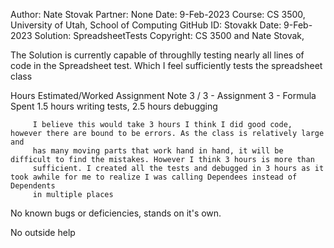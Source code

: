 ﻿Author:    Nate Stovak
Partner:   None
Date:      9-Feb-2023
Course:    CS 3500, University of Utah, School of Computing
GitHub ID: Stovakk
Date:	   9-Feb-2023
Solution:  SpreadsheetTests
Copyright: CS 3500 and Nate Stovak, 

The Solution is currently capable of throughlly testing nearly all lines of code in the Spreadsheet test.
Which I feel sufficiently tests the spreadsheet class


Hours Estimated/Worked         Assignment                       Note
         3  /   3    - Assignment 3 - Formula     Spent 1.5 hours writing tests, 2.5 hours debugging

         I believe this would take 3 hours I think I did good code, however there are bound to be errors. As the class is relatively large and
         has many moving parts that work hand in hand, it will be difficult to find the mistakes. However I think 3 hours is more than
         sufficient. I created all the tests and debugged in 3 hours as it took awhile for me to realize I was calling Dependees instead of Dependents
         in multiple places

No known bugs or deficiencies, stands on it's own.

No outside help